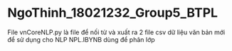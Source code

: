# NgoThinh_18021232_Group5_BTPL
File vnCoreNLP.py là file để nối từ và xuất ra 2 file csv dữ liệu văn bản mới để sử dụng cho NLP
NPL.IBYNB dùng để phân lớp
